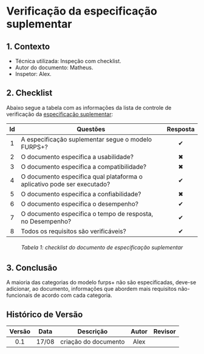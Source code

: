 # Verificação da especificação suplementar

## **1. Contexto**

- Técnica utilizada: Inspeção com checklist.
- Autor do documento: Matheus.
- Inspetor: Alex.

## **2. Checklist**

Abaixo segue a tabela com as informações da lista de controle de verificação da [especificação suplementar](../../modelagem/especificacao.md):

|Id|Questões|Resposta|
|:---:|---|:---:|
|1|A especificação suplementar segue o modelo FURPS+?|✔ |
|2|O documento especifica a usabilidade?|✖|
|3|O documento especifica a compatibilidade?|✖|
|4|O documento especifica qual plataforma o aplicativo pode ser executado?|✔|
|5|O documento especifica a confiabilidade?|✖|
|6|O documento especifica o desempenho?|✔|
|7|O documento especifica o tempo de resposta, no Desempenho?|✔|
|8|Todos os requisitos são verificáveis?|✔|

<h6 align = "center">Tabela 1: checklist do documento de especificação suplementar</h6>

## **3. Conclusão**

A maioria das categorias do modelo furps+ não são especificadas, deve-se adicionar, ao documento, informações que abordem mais requisitos não-funcionais de acordo com cada categoria.

## Histórico de Versão

| Versão |    Data    |       Descrição       |     Autor     |    Revisor    |
|:------:|:----------:|:---------------------:|:-------------:|:-------------:|
|0.1|17/08|criação do documento|Alex||